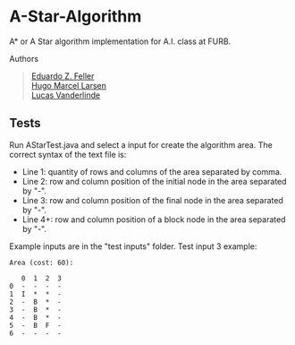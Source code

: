 # A-Star-Algorithm

A* or A Star algorithm implementation for A.I. class at FURB.

Authors
> [Eduardo Z. Feller](https://github.com/eduardofz12) <br>
> [Hugo Marcel Larsen](https://github.com/HMLarsen) <br>
> [Lucas Vanderlinde](https://github.com/LucasVander) <br>

## Tests
Run AStarTest.java and select a input for create the algorithm area. The correct syntax of the text file is:
- Line 1: quantity of rows and columns of the area separated by comma.
- Line 2: row and column position of the initial node in the area separated by "-".
- Line 3: row and column position of the final node in the area separated by "-".
- Line 4+: row and column position of a block node in the area separated by "-".

Example inputs are in the "test inputs" folder.
Test input 3 example:
```
Area (cost: 60):

   0  1  2  3  
0  -  -  -  -  
1  I  *  *  -  
2  -  B  *  -  
3  -  B  *  -  
4  -  B  *  -  
5  -  B  F  -  
6  -  -  -  - 
```
